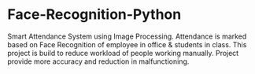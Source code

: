 # Face-Recognition-Python
Smart Attendance System using Image Processing.
Attendance is marked based on Face Recognition of employee in office & students in class.
This project is build to reduce workload of people working manually.
Project provide more accuracy and reduction in malfunctioning.
